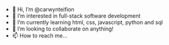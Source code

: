 - 👋 Hi, I’m @carwynteifion
- 👀 I’m interested in full-stack software development
- 🌱 I’m currently learning html, css, javascript, python and sql
- 💞️ I’m looking to collaborate on anything!
- 📫 How to reach me...

<!---
carwynteifion/carwynteifion is a ✨ special ✨ repository because its `README.md` (this file) appears on your GitHub profile.
You can click the Preview link to take a look at your changes.
--->
